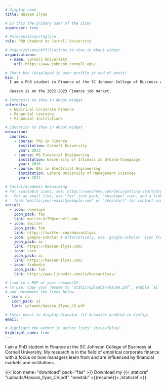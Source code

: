 ```yaml
---
# Display name
title: Hassan Ilyas

# Is this the primary user of the site?
superuser: true

# Role/position/tagline
role: PhD Student at Cornell University

# Organizations/Affiliations to show in About widget
organizations:
  - name: Cornell University
    url: https://www.johnson.cornell.edu/

# Short bio (displayed in user profile at end of posts)
bio: | 
  I am a PhD student in Finance at the SC Johnson College of Business at Cornell University. My research is in the field of empirical corporate finance with a focus on   how managers learn from and are influenced by financial markets and institutions.
 
  Hassan is on the 2022-2023 Finance job market.

# Interests to show in About widget
interests:
  - Empirical Corporate Finance
  - Mangerial Learning
  - Financial Institutions

# Education to show in About widget
education:
  courses:
    - course: PhD in Finance
      institution: Cornell University
      year: 2023
    - course: MS Financial Engineering
      institution: University of Illinois at Urbana-Champaign
      year: 2016
    - course: BSc in Electrical Engineering
      institution: Lahore University of Management Sciences
      year: 2012

# Social/Academic Networking
# For available icons, see: https://wowchemy.com/docs/getting-started/page-builder/#icons
#   For an email link, use "fas" icon pack, "envelope" icon, and a link in the
#   form "mailto:your-email@example.com" or "/#contact" for contact widget.
social:
  - icon: envelope
    icon_pack: fas
    link: mailto:hi75@cornell.edu
  - icon: twitter
    icon_pack: fab
    link: https://twitter.com/Hassan1lyas
  - icon: google-scholar # Alternatively, use `google-scholar` icon from `ai` icon pack
    icon_pack: ai
    link: https://hassan-ilyas.com/
  - icon: ssrn
    icon_pack: ai
    link: https://hassan-ilyas.com/
  - icon: linkedin
    icon_pack: fab
    link: https://www.linkedin.com/in/hassanilyas/

# Link to a PDF of your resume/CV.
# To use: copy your resume to `static/uploads/resume.pdf`, enable `ai` icons in `params.toml`,
# and uncomment the lines below.
 - icon: cv
   icon_pack: ai
   link: uploads/Hassan_Ilyas_CV.pdf

# Enter email to display Gravatar (if Gravatar enabled in Config)
email: ''

# Highlight the author in author lists? (true/false)
highlight_name: true
---
```


I am a PhD student in Finance at the SC Johnson College of Business at Cornell University. My research is in the field of empirical corporate finance with a focus on how managers learn from and are influenced by financial markets and institutions.

{{< icon name="download" pack="fas" >}} Download my {{< staticref "uploads/Hassan_Ilyas_CV.pdf" "newtab" >}}resumé{{< /staticref >}}.
